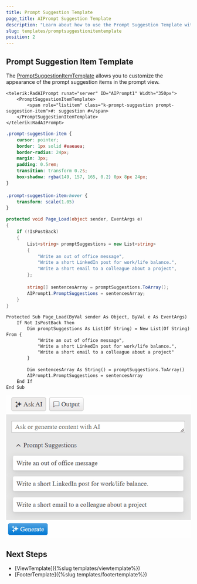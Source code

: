 ```yaml
---
title: Prompt Suggestion Template
page_title: AIPrompt Suggestion Template
description: "Learn about how to use the Prompt Suggestion Template with the WebForms AIPrompt"
slug: templates/promptsuggestionitemtemplate
position: 2
---
```


## Prompt Suggestion Item Template

The [PromptSuggestionItemTemplate](https://docs.telerik.com/kendo-ui/api/javascript/ui/aiprompt/configuration/promptsuggestionitemtemplate) allows you to customize the appearance of the prompt suggestion items in the prompt view.

````ASP.NET
<telerik:RadAIPrompt runat="server" ID="AIPrompt1" Width="350px">
    <PromptSuggestionItemTemplate>
        <span role="listitem" class="k-prompt-suggestion prompt-suggestion-item">#: suggestion #</span>
    </PromptSuggestionItemTemplate>
</telerik:RadAIPrompt>
````

````CSS
.prompt-suggestion-item {
    cursor: pointer;
    border: 1px solid #eaeaea;
    border-radius: 24px;
    margin: 3px;
    padding: 0.5rem;
    transition: transform 0.2s;
    box-shadow: rgba(149, 157, 165, 0.2) 0px 8px 24px;
}

.prompt-suggestion-item:hover {
    transform: scale(1.05)
}
````

````C#
protected void Page_Load(object sender, EventArgs e)
{
    if (!IsPostBack)
    {
        List<string> promptSuggestions = new List<string>
        {
            "Write an out of office message",
            "Write a short LinkedIn post for work/life balance.",
            "Write a short email to a colleague about a project",
        };

        string[] sentencesArray = promptSuggestions.ToArray();
        AIPrompt1.PromptSuggestions = sentencesArray;
    }
}
````
````VB
Protected Sub Page_Load(ByVal sender As Object, ByVal e As EventArgs)
    If Not IsPostBack Then
        Dim promptSuggestions As List(Of String) = New List(Of String) From {
            "Write an out of office message",
            "Write a short LinkedIn post for work/life balance.",
            "Write a short email to a colleague about a project"
        }

        Dim sentencesArray As String() = promptSuggestions.ToArray()
        AIPrompt1.PromptSuggestions = sentencesArray
    End If
End Sub
````

![Prompt Suggestion Template](../images/aiprompt/prompt-suggestions-template.gif "Prompt Suggestion Template")

## Next Steps

- [ViewTemplate]({%slug templates/viewtemplate%})
- [FooterTemplate]({%slug templates/footertemplate%})
